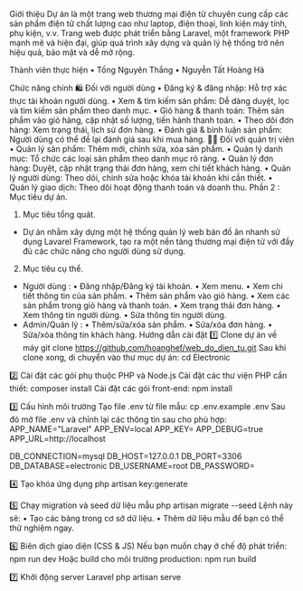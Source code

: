 Giới thiệu
Dự án là một trang web thương mại điện tử chuyên cung cấp các sản phẩm điện tử chất lượng cao như laptop, điện thoại, linh kiện máy tính, phụ kiện, v.v.
Trang web được phát triển bằng Laravel, một framework PHP mạnh mẽ và hiện đại, giúp quá trình xây dựng và quản lý hệ thống trở nên hiệu quả, bảo mật và dễ mở rộng.
 
Thành viên thực hiện
•	Tống Nguyên Thắng
•	Nguyễn Tất Hoàng Hà
 
Chức năng chính
🛍️ Đối với người dùng
•	Đăng ký & đăng nhập: Hỗ trợ xác thực tài khoản người dùng.
•	Xem & tìm kiếm sản phẩm: Dễ dàng duyệt, lọc và tìm kiếm sản phẩm theo danh mục.
•	Giỏ hàng & thanh toán: Thêm sản phẩm vào giỏ hàng, cập nhật số lượng, tiến hành thanh toán.
•	Theo dõi đơn hàng: Xem trạng thái, lịch sử đơn hàng.
•	Đánh giá & bình luận sản phẩm: Người dùng có thể để lại đánh giá sau khi mua hàng.
🧑‍💼 Đối với quản trị viên
•	Quản lý sản phẩm: Thêm mới, chỉnh sửa, xóa sản phẩm.
•	Quản lý danh mục: Tổ chức các loại sản phẩm theo danh mục rõ ràng.
•	Quản lý đơn hàng: Duyệt, cập nhật trạng thái đơn hàng, xem chi tiết khách hàng.
•	Quản lý người dùng: Theo dõi, chỉnh sửa hoặc khóa tài khoản khi cần thiết.
•	Quản lý giao dịch: Theo dõi hoạt động thanh toán và doanh thu.
Phần 2 : Mục tiêu dự án.
1.	Mục tiêu tổng quát.
-	Dự án nhằm xây dựng một hệ thống quản lý web bán đồ ăn nhanh sử dụng Lavarel Framework, tạo ra một nền tảng thương mại điện tử với đầy đủ các chức năng cho người dùng sử dụng.
2.	Mục tiêu cụ thể.
-	Người dùng :
•	Đăng nhập/Đăng ký tài khoản.
•	Xem menu.
•	Xem chi tiết thông tin của sản phẩm.
•	Thêm sản phẩm vào giỏ hàng.
•	Xem các sản phẩm trong giỏ hàng và thanh toán.
•	Xem trạng thái đơn hàng.
•	Xem thông tin người dùng.
•	Sửa thông tin người dùng.
-	Admin/Quản lý :
•	Thêm/sửa/xóa sản phẩm.
•	Sửa/xóa đơn hàng.
•	Sửa/xóa thông tin khách hàng.
Hướng dẫn cài đặt
1️⃣ Clone dự án về máy
git clone https://github.com/hoanghef/web_do_dien_tu.git
Sau khi clone xong, di chuyển vào thư mục dự án:
cd Electronic
 
2️⃣ Cài đặt các gói phụ thuộc PHP và Node.js
Cài đặt các thư viện PHP cần thiết:
composer install
Cài đặt các gói front-end:
npm install
 
3️⃣ Cấu hình môi trường
Tạo file .env từ file mẫu:
cp .env.example .env
Sau đó mở file .env và chỉnh lại các thông tin sau cho phù hợp:
APP_NAME="Laravel"
APP_ENV=local
APP_KEY=
APP_DEBUG=true
APP_URL=http://localhost

DB_CONNECTION=mysql
DB_HOST=127.0.0.1
DB_PORT=3306
DB_DATABASE=electronic
DB_USERNAME=root
DB_PASSWORD=
 
4️⃣ Tạo khóa ứng dụng
php artisan key:generate
 
5️⃣ Chạy migration và seed dữ liệu mẫu
php artisan migrate --seed
Lệnh này sẽ:
•	Tạo các bảng trong cơ sở dữ liệu.
•	Thêm dữ liệu mẫu để bạn có thể thử nghiệm ngay.
 
6️⃣ Biên dịch giao diện (CSS & JS)
Nếu bạn muốn chạy ở chế độ phát triển:
npm run dev
Hoặc build cho môi trường production:
npm run build
 
7️⃣ Khởi động server Laravel
php artisan serve
